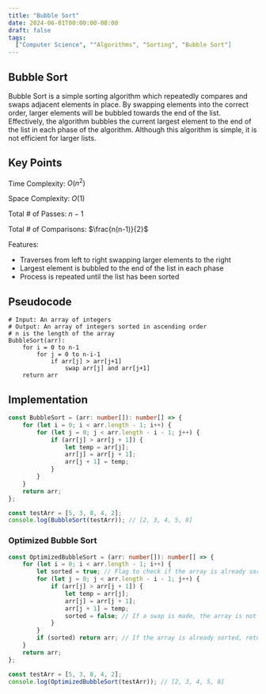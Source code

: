 ```yaml
---
title: "Bubble Sort"
date: 2024-06-01T00:00:00-08:00
draft: false
tags:
  ["Computer Science", ""Algorithms", "Sorting", "Bubble Sort"]
---
```


## Bubble Sort

Bubble Sort is a simple sorting algorithm which repeatedly compares and swaps adjacent elements in place. By swapping elements into the correct order, larger elements will be bubbled towards the end of the list. Effectively, the algorithm bubbles the current largest element to the end of the list in each phase of the algorithm. Although this algorithm is simple, it is not efficient for larger lists.

## Key Points

<!-- - Time Complexity: O(n^2) -->

Time Complexity: $O({n}^{2})$

<!-- - Space Complexity: O(1) -->

Space Complexity: $O(1)$

<!-- Max Total # of Passes: n-1 -->

Total # of Passes: $n-1$

<!-- Total # of Comparisons: $n*(n-1)/2 -->

Total # of Comparisons: $\frac{n(n-1)}{2}$

Features:

-   Traverses from left to right swapping larger elements to the right
-   Largest element is bubbled to the end of the list in each phase
-   Process is repeated until the list has been sorted

## Pseudocode

```
# Input: An array of integers
# Output: An array of integers sorted in ascending order
# n is the length of the array
BubbleSort(arr):
    for i = 0 to n-1
        for j = 0 to n-i-1
            if arr[j] > arr[j+1]
                swap arr[j] and arr[j+1]
    return arr
```

## Implementation

```typescript
const BubbleSort = (arr: number[]): number[] => {
    for (let i = 0; i < arr.length - 1; i++) {
        for (let j = 0; j < arr.length - i - 1; j++) {
            if (arr[j] > arr[j + 1]) {
                let temp = arr[j];
                arr[j] = arr[j + 1];
                arr[j + 1] = temp;
            }
        }
    }
    return arr;
};

const testArr = [5, 3, 8, 4, 2];
console.log(BubbleSort(testArr)); // [2, 3, 4, 5, 8]
```

### Optimized Bubble Sort

```typescript
const OptimizedBubbleSort = (arr: number[]): number[] => {
    for (let i = 0; i < arr.length - 1; i++) {
        let sorted = true; // Flag to check if the array is already sorted
        for (let j = 0; j < arr.length - i - 1; j++) {
            if (arr[j] > arr[j + 1]) {
                let temp = arr[j];
                arr[j] = arr[j + 1];
                arr[j + 1] = temp;
                sorted = false; // If a swap is made, the array is not sorted
            }
        }
        if (sorted) return arr; // If the array is already sorted, return it
    }
    return arr;
};

const testArr = [5, 3, 8, 4, 2];
console.log(OptimizedBubbleSort(testArr)); // [2, 3, 4, 5, 8]
```
